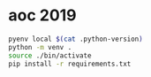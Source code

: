 # aoc 2019

```bash
pyenv local $(cat .python-version)
python -m venv .
source ./bin/activate
pip install -r requirements.txt
```
